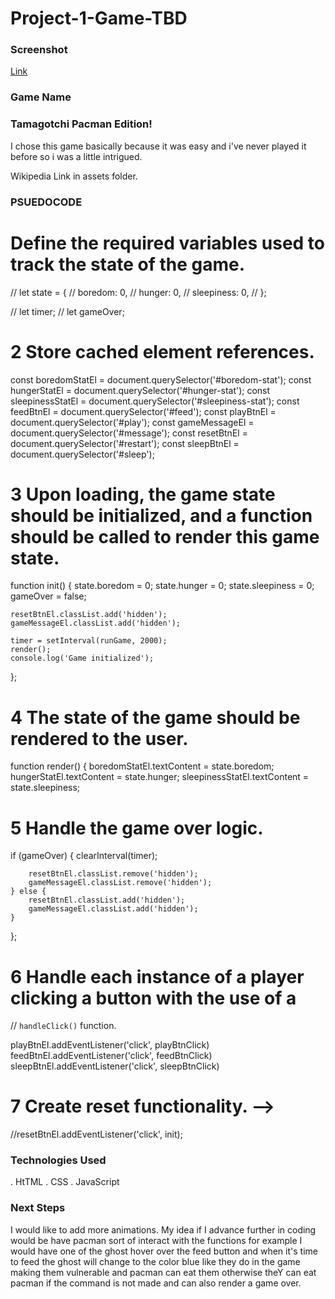 # Project-1-Game-TBD

### Screenshot
[Link](https://miro.medium.com/max/1868/1*AksaWYwhXxpDXwgdvkfghQ.png)

### Game Name 

### Tamagotchi Pacman Edition!

I chose this game basically because it was easy and i've never played it before so i was a little intrigued.
 
 Wikipedia Link in assets folder.


### PSUEDOCODE 

# Define the required variables used to track the state of the game.

// let state = {
//     boredom: 0,
//     hunger: 0,
//     sleepiness: 0,
// };

// let timer;
// let gameOver;


# 2  Store cached element references.

const boredomStatEl = document.querySelector('#boredom-stat'); 
const hungerStatEl = document.querySelector('#hunger-stat'); 
const sleepinessStatEl = document.querySelector('#sleepiness-stat'); 
const feedBtnEl = document.querySelector('#feed'); 
const playBtnEl = document.querySelector('#play'); 
const gameMessageEl = document.querySelector('#message'); 
const resetBtnEl = document.querySelector('#restart'); 
const sleepBtnEl = document.querySelector('#sleep'); 


# 3 Upon loading, the game state should be initialized, and a function should be called to render this game state.

function init() {
    state.boredom = 0;
    state.hunger = 0;
    state.sleepiness = 0;
    gameOver = false;
    
    
    resetBtnEl.classList.add('hidden');
    gameMessageEl.classList.add('hidden');
    
    timer = setInterval(runGame, 2000);
    render();
    console.log('Game initialized');
};



# 4 The state of the game should be rendered to the user.


function render() {
    boredomStatEl.textContent = state.boredom;
    hungerStatEl.textContent = state.hunger;
    sleepinessStatEl.textContent = state.sleepiness;


# 5 Handle the game over logic. 

if (gameOver) {
        clearInterval(timer); 
        
        resetBtnEl.classList.remove('hidden');
        gameMessageEl.classList.remove('hidden');
    } else {
        resetBtnEl.classList.add('hidden');
        gameMessageEl.classList.add('hidden');
    }
};


# 6 Handle each instance of a player clicking a button with the use of a 

//  `handleClick()` function.

playBtnEl.addEventListener('click', playBtnClick)
feedBtnEl.addEventListener('click', feedBtnClick)
sleepBtnEl.addEventListener('click', sleepBtnClick)



# 7 Create reset functionality. -->

 //resetBtnEl.addEventListener('click', init); 


### Technologies Used
. HtTML
. CSS
. JavaScript

### Next Steps

I would like to add more animations. My idea if I advance further in coding would be have pacman sort of interact with the functions for example I would have one of the ghost hover over the feed button and when it's time to feed the ghost will change to the color blue like they do in the game making them vulnerable and pacman can eat them otherwise theY can eat pacman if the command  is not made and can also render a game over.